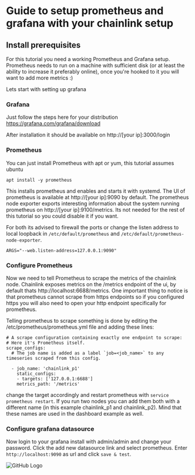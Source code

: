 # Guide to setup prometheus and grafana with your chainlink setup

## Install prerequisites
For this tutorial you need a working Prometheus and Grafana setup. Prometheus needs to run on a machine with sufficient disk (or at least the ability to increase it preferably online), once you're hooked to it you will want to add more metrics :)

Lets start with setting up grafana

### Grafana
Just follow the steps here for your distribution
https://grafana.com/grafana/download

After installation it should be available on http://[your ip]:3000/login

### Prometheus
You can just install Prometheus with apt or yum, this tutorial assumes ubuntu

```
apt install -y prometheus
```

This installs prometheus and enables and starts it with systemd. The UI of prometheus is available at http://[your ip]:9090 by default. The prometheus node exporter exports interesting information about the system running prometheus on http://[your ip]:9100/metrics. Its not needed for the rest of this tutorial so you could disable it if you want.

For both its advised to firewall the ports or change the listen address to local loopback in `/etc/default/prometheus` and `/etc/default/prometheus-node-exporter`.
  
```
ARGS="--web.listen-address=127.0.0.1:9090"
```

### Configure Prometheus
Now we need to tell Prometheus to scrape the metrics of the chainlink node. Chainlink exposes metrics on the /metrics endpoint of the ui, by default thats http://localhost:6688/metrics. One important thing to notice is that prometheus cannot scrape from https endpoints so if you configured https you will also need to open your http endpoint specifically for prometheus.

Telling prometheus to scrape something is done by editing the /etc/prometheus/prometheus.yml file and adding these lines:
```
# A scrape configuration containing exactly one endpoint to scrape:
# Here it's Prometheus itself.
scrape_configs:
  # The job name is added as a label `job=<job_name>` to any timeseries scraped from this config.

  - job_name: 'chainlink_p1'
    static_configs:
    - targets: ['127.0.0.1:6688']
    metrics_path: '/metrics'
```
change the target accordingly and restart prometheus with `service prometheus restart`. If you run two nodes you can add them both with a different name (in this example chainlink_p1 and chainlink_p2). Mind that these names are used in the dashboard example as well.

### Configure grafana datasource
Now login to your grafana install with admin/admin and change your password. Click the add new datasource link and select prometheus. Enter `http://localhost:9090` as url and click `save & test`. 

![GitHub Logo](/images/screen1.png)
